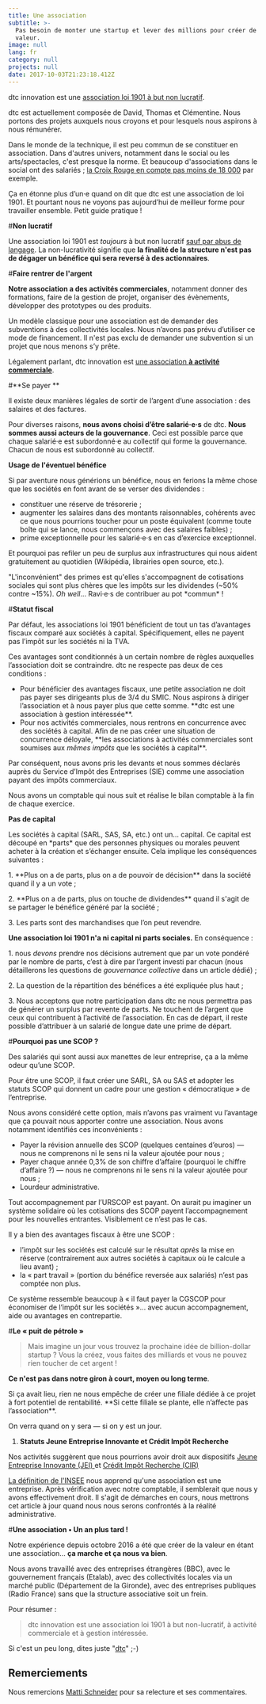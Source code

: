 ```yaml
---
title: Une association
subtitle: >-
  Pas besoin de monter une startup et lever des millions pour créer de la
  valeur.
image: null
lang: fr
category: null
projects: null
date: 2017-10-03T21:23:18.412Z
---
```

dtc innovation est une [association loi 1901 à but non lucratif](https://www.journal-officiel.gouv.fr/association/index.php?ACTION=Rechercher&JTY_WALDEC=W332020707).

dtc est actuellement composée de David, Thomas et Clémentine. Nous portons des projets auxquels nous croyons et pour lesquels nous aspirons à nous rémunérer.

Dans le monde de la technique, il est peu commun de se constituer en association. Dans d'autres univers, notamment dans le social ou les arts/spectacles, c'est presque la norme. Et beaucoup d'associations dans le social ont des salariés ; [la Croix Rouge en compte pas moins de 18 000](http://www.croix-rouge.fr/La-Croix-Rouge/La-Croix-Rouge-francaise/En-bref) par exemple.

Ça en étonne plus d’un·e quand on dit que dtc est une association de loi 1901. Et pourtant nous ne voyons pas aujourd’hui de meilleur forme pour travailler ensemble. Petit guide pratique !

 #**Non lucratif**

Une association loi 1901 est *toujours* à but non lucratif [sauf par abus de langage](https://fr.wikipedia.org/wiki/Association_%C3%A0_but_lucratif#Quand_parle-t-on_d.27association_.C3.A0_but_lucratif.3F). La non-lucrativité signifie que **la finalité de la structure n'est pas de dégager un bénéfice qui sera reversé à des actionnaires**.

#**Faire rentrer de l'argent**

**Notre association a des activités commerciales**, notamment donner des formations, faire de la gestion de projet, organiser des évènements, développer des prototypes ou des produits.

Un modèle classique pour une association est de demander des subventions à des collectivités locales. Nous n’avons pas prévu d’utiliser ce mode de financement. Il n'est pas exclu de demander une subvention si un projet que nous menons s’y prête.

Légalement parlant, dtc innovation est [une association 
**à activité commerciale**](https://www.service-public.fr/associations/vosdroits/F31838).

#**Se payer **

Il existe deux manières légales de sortir de l’argent d’une association : des salaires et des factures.

Pour diverses raisons, **nous avons choisi d’être salarié·e·s** de dtc. **Nous sommes aussi acteurs de la gouvernance**. Ceci est possible parce que chaque salarié·e est subordonné·e au collectif qui forme la gouvernance. Chacun de nous est subordonné au collectif.

**Usage de l'éventuel bénéfice**

Si par aventure nous générions un bénéfice, nous en ferions la même chose que les sociétés en font avant de se verser des dividendes :

* constituer une réserve de trésorerie ;
* augmenter les salaires dans des montants raisonnables, cohérents avec ce que nous pourrions toucher pour un poste équivalent (comme toute boîte qui se lance, nous commençons avec des salaires faibles) ;
* prime exceptionnelle pour les salarié·e·s en cas d’exercice exceptionnel.

Et pourquoi pas refiler un peu de surplus aux infrastructures qui nous aident gratuitement au quotidien (Wikipédia, librairies open source, etc.).

"L'inconvénient" des primes est qu'elles s'accompagnent de cotisations sociales qui sont plus chères que les impôts sur les dividendes (\~50% contre \~15%). *Oh well*… Ravi·e·s de contribuer au pot \*commun\* !

#**Statut fiscal**

Par défaut, les associations loi 1901 bénéficient de tout un tas d’avantages fiscaux comparé aux sociétés à capital. Spécifiquement, elles ne payent pas l’impôt sur les sociétés ni la TVA.

Ces avantages sont conditionnés à un certain nombre de règles auxquelles l’association doit se contraindre. dtc ne respecte pas deux de ces conditions :

* Pour bénéficier des avantages fiscaux, une petite association ne doit pas payer ses dirigeants plus de 3/4 du SMIC. Nous aspirons à diriger l’association et à nous payer plus que cette somme. \*\*dtc est une association à gestion intéressée\*\*.
* Pour nos activités commerciales, nous rentrons en concurrence avec des sociétés à capital. Afin de ne pas créer une situation de concurrence déloyale, \*\*les associations à activités commerciales sont soumises aux *mêmes impôts* que les sociétés à capital\*\*.

Par conséquent, nous avons pris les devants et nous sommes déclarés auprès du Service d’Impôt des Entreprises (SIE) comme une association payant des impôts commerciaux.

Nous avons un comptable qui nous suit et réalise le bilan comptable à la fin de chaque exercice.

**Pas de capital**

Les sociétés à capital (SARL, SAS, SA, etc.) ont un… capital. Ce capital est découpé en \*parts\* que des personnes physiques ou morales peuvent acheter à la création et s’échanger ensuite. Cela implique les conséquences suivantes :

1\. \*\*Plus on a de parts, plus on a de pouvoir de décision\*\* dans la société quand il y a un vote ;

2\. \*\*Plus on a de parts, plus on touche de dividendes\*\* quand il s'agit de se partager le bénéfice généré par la société ;

3\. Les parts sont des marchandises que l’on peut revendre.

**Une association loi 1901 n'a ni capital ni parts sociales.** En conséquence :

1\. nous *devons* prendre nos décisions autrement que par un vote pondéré par le nombre de parts, c’est à dire par l’argent investi par chacun (nous détaillerons les questions de *gouvernance collective* dans un article dédié) ;

2\. La question de la répartition des bénéfices a été expliquée plus haut ;

3\. Nous acceptons que notre participation dans dtc ne nous permettra pas de générer un surplus par revente de parts. Ne touchent de l’argent que ceux qui contribuent à l’activité de l’association. En cas de départ, il reste possible d’attribuer à un salarié de longue date une prime de départ.

#**Pourquoi pas une SCOP ?**

Des salariés qui sont aussi aux manettes de leur entreprise, ça a la même odeur qu’une SCOP.

Pour être une SCOP, il faut créer une SARL, SA ou SAS et adopter les statuts SCOP qui donnent un cadre pour une gestion « démocratique » de l’entreprise.

Nous avons considéré cette option, mais n’avons pas vraiment vu l’avantage que ça pouvait nous apporter contre une association. Nous avons notamment identifiés ces inconvénients :

* Payer la révision annuelle des SCOP (quelques centaines d’euros) — nous ne comprenons ni le sens ni la valeur ajoutée pour nous ;
* Payer chaque année 0,3% de son chiffre d’affaire (pourquoi le chiffre d’affaire ?) — nous ne comprenons ni le sens ni la valeur ajoutée pour nous ;
* Lourdeur administrative.

Tout accompagnement par l’URSCOP est payant. On aurait pu imaginer un système solidaire où les cotisations des SCOP payent l’accompagnement pour les nouvelles entrantes. Visiblement ce n’est pas le cas.

Il y a bien des avantages fiscaux à être une SCOP :

* l’impôt sur les sociétés est calculé sur le résultat *après* la mise en réserve (contrairement aux autres sociétés à capitaux où le calcule a lieu avant) ;
* la « part travail » (portion du bénéfice reversée aux salariés) n’est pas comptée non plus.

Ce système ressemble beaucoup à « il faut payer la CGSCOP pour économiser de l’impôt sur les sociétés »… avec aucun accompagnement, aide ou avantages en contrepartie.

#**Le « puit de pétrole »**

> Mais imagine un jour vous trouvez la prochaine idée de billion-dollar startup ? Vous la créez, vous faites des milliards et vous ne pouvez rien toucher de cet argent !

**Ce n'est pas dans notre giron à court, moyen ou long terme**.

Si ça avait lieu, rien ne nous empêche de créer une filiale dédiée à ce projet à fort potentiel de rentabilité. \*\*Si cette filiale se plante, elle n’affecte pas l’association\*\*.

On verra quand on y sera — si on y est un jour.

1. **Statuts Jeune Entreprise Innovante et Crédit Impôt Recherche**

Nos activités suggèrent que nous pourrions avoir droit aux dispositifs [Jeune Entreprise Innovante (JEI) ](https://www.service-public.fr/professionnels-entreprises/vosdroits/F31188)et [Crédit Impôt Recherche (CIR)](https://www.service-public.fr/professionnels-entreprises/vosdroits/F23533)

[La définition de l'INSEE](https://www.insee.fr/fr/metadonnees/definition/c1496) nous apprend qu'une association est une entreprise. Après vérification avec notre comptable, il semblerait que nous y avons effectivement droit. Il s'agit de démarches en cours, nous mettrons cet article à jour quand nous nous serons confrontés à la réalité administrative.

#**Une association • Un an plus tard !**

Notre expérience depuis octobre 2016 a été que créer de la valeur en étant une association… **ça marche et ça nous va bien**.

Nous avons travaillé avec des entreprises étrangères (BBC), avec le gouvernement français (Etalab), avec des collectivités locales via un marché public (Département de la Gironde), avec des entreprises publiques (Radio France) sans que la structure associative soit un frein.

Pour résumer :

> dtc innovation est une association loi 1901 à but non-lucratif, à activité commerciale et à gestion intéressée.

Si c'est un peu long, dites juste "[dtc](https://dtc-innovation.github.io/random)" ;-)

## **Remerciements**

Nous remercions [Matti Schneider](https://mattischneider.fr/) pour sa relecture et ses commentaires.



